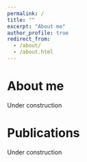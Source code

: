 ```yaml
---
permalink: /
title: ""
excerpt: "About me"
author_profile: true
redirect_from: 
  - /about/
  - /about.html
---
```


About me
======
Under construction

Publications
======
Under construction





